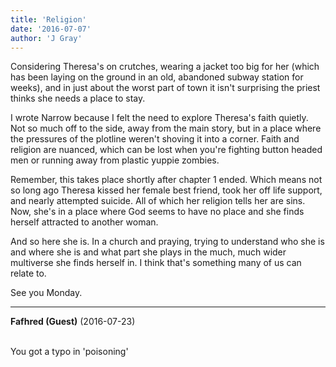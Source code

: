```yaml
---
title: 'Religion'
date: '2016-07-07'
author: 'J Gray'
---
```


<p>Considering Theresa's on crutches, wearing a jacket too big for her (which has been laying on the ground in an old, abandoned subway station for weeks), and in just about the worst part of town it isn't surprising the priest thinks she needs a place to stay.</p><p>I wrote Narrow because I felt the need to explore Theresa's faith quietly. Not so much off to the side, away from the main story, but in a place where the pressures of the plotline weren't shoving it into a corner. Faith and religion are nuanced, which can be lost when you're fighting button headed men or running away from plastic yuppie zombies.</p><p>Remember, this takes place shortly after chapter 1 ended. Which means not so long ago Theresa kissed her female best friend, took her off life support, and nearly attempted suicide. All of which her religion tells her are sins. Now, she's in a place where God seems to have no place and she finds herself attracted to another woman. </p><p>And so here she is. In a church and praying, trying to understand who she is and where she is and what part she plays in the much, much wider multiverse she finds herself in. I think that's something many of us can relate to.</p><p>See you Monday.</p>

---
**Fafhred (Guest)** (2016-07-23)

<br> You got a typo in 'poisoning' <br>

